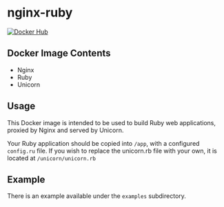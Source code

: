 # nginx-ruby

[![Docker Hub](https://img.shields.io/docker/cloud/automated/khoanguyent/nginx-ruby?style=for-the-badge)](https://hub.docker.com/r/khoanguyent/nginx-ruby)

## Docker Image Contents

* Nginx
* Ruby
* Unicorn

## Usage

This Docker image is intended to be used to build Ruby web applications, proxied by Nginx and served by Unicorn.

Your Ruby application should be copied into `/app`, with a configured `config.ru` file.
If you wish to replace the unicorn.rb file with your own, it is located at `/unicorn/unicorn.rb`

## Example

There is an example available under the `examples` subdirectory.

